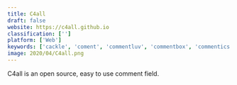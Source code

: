 ```yaml
---
title: C4all
draft: false 
website: https://c4all.github.io
classification: ['']
platform: ['Web']
keywords: ['cackle', 'coment', 'commentluv', 'commentbox', 'commentics', 'disqus', 'epoch_by_postmatic', 'facebook_comments', 'graphcomment', 'instacomment', 'intensedebate', 'isso', 'jlex_comment', 'livere', 'loadmaster', 'padlet_briefcase', 'remarkbox', 'smartcomment', 'solidopinion', 'vuukle', 'wordphire', 'xcommentpro']
image: 2020/04/C4all.png
---
```

C4all is an open source, easy to use comment field.